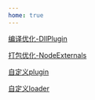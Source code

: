 ```yaml
---
home: true
---
```


[编译优化-DllPlugin](/webpack/dll-plugin.html)

[打包优化-NodeExternals](/webpack/webpack-node-externals.html)

[自定义plugin](/webpack/custom-plugin.html)

[自定义loader](/webpack/custom-loader.html)